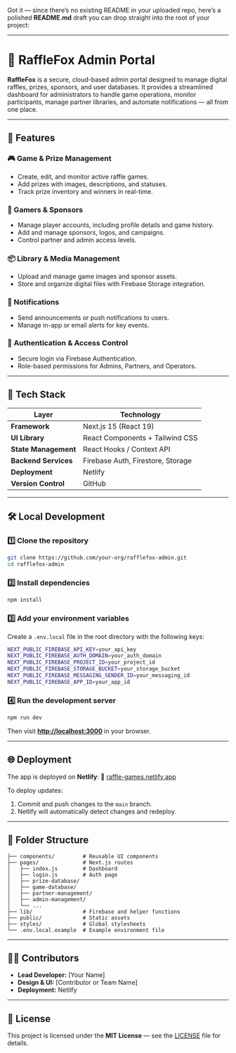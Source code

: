 Got it — since there’s no existing README in your uploaded repo, here’s a polished **README.md** draft you can drop straight into the root of your project:

---

# 🦊 RaffleFox Admin Portal

**RaffleFox** is a secure, cloud-based admin portal designed to manage digital raffles, prizes, sponsors, and user databases.
It provides a streamlined dashboard for administrators to handle game operations, monitor participants, manage partner libraries, and automate notifications — all from one place.

---

## 🚀 Features

### 🎮 Game & Prize Management

* Create, edit, and monitor active raffle games.
* Add prizes with images, descriptions, and statuses.
* Track prize inventory and winners in real-time.

### 👥 Gamers & Sponsors

* Manage player accounts, including profile details and game history.
* Add and manage sponsors, logos, and campaigns.
* Control partner and admin access levels.

### 📦 Library & Media Management

* Upload and manage game images and sponsor assets.
* Store and organize digital files with Firebase Storage integration.

### 🔔 Notifications

* Send announcements or push notifications to users.
* Manage in-app or email alerts for key events.

### 🔐 Authentication & Access Control

* Secure login via Firebase Authentication.
* Role-based permissions for Admins, Partners, and Operators.

---

## 🧩 Tech Stack

| Layer                | Technology                        |
| -------------------- | --------------------------------- |
| **Framework**        | Next.js 15 (React 19)             |
| **UI Library**       | React Components + Tailwind CSS   |
| **State Management** | React Hooks / Context API         |
| **Backend Services** | Firebase Auth, Firestore, Storage |
| **Deployment**       | Netlify                           |
| **Version Control**  | GitHub                            |

---

## 🛠️ Local Development

### 1️⃣ Clone the repository

```bash
git clone https://github.com/your-org/rafflefox-admin.git
cd rafflefox-admin
```

### 2️⃣ Install dependencies

```bash
npm install
```

### 3️⃣ Add your environment variables

Create a `.env.local` file in the root directory with the following keys:

```bash
NEXT_PUBLIC_FIREBASE_API_KEY=your_api_key
NEXT_PUBLIC_FIREBASE_AUTH_DOMAIN=your_auth_domain
NEXT_PUBLIC_FIREBASE_PROJECT_ID=your_project_id
NEXT_PUBLIC_FIREBASE_STORAGE_BUCKET=your_storage_bucket
NEXT_PUBLIC_FIREBASE_MESSAGING_SENDER_ID=your_messaging_id
NEXT_PUBLIC_FIREBASE_APP_ID=your_app_id
```

### 4️⃣ Run the development server

```bash
npm run dev
```

Then visit **[http://localhost:3000](http://localhost:3000)** in your browser.

---

## 🌐 Deployment

The app is deployed on **Netlify**:
🔗 [raffle-games.netlify.app](https://raffle-games.netlify.app/)

To deploy updates:

1. Commit and push changes to the `main` branch.
2. Netlify will automatically detect changes and redeploy.

---

## 📁 Folder Structure

```
├── components/         # Reusable UI components
├── pages/              # Next.js routes
│   ├── index.js        # Dashboard
│   ├── login.js        # Auth page
│   ├── prize-database/
│   ├── game-database/
│   ├── partner-management/
│   ├── admin-management/
│   └── ...
├── lib/                # Firebase and helper functions
├── public/             # Static assets
├── styles/             # Global stylesheets
└── .env.local.example  # Example environment file
```

---

## 🧑‍💻 Contributors

* **Lead Developer:** [Your Name]
* **Design & UI:** [Contributor or Team Name]
* **Deployment:** Netlify

---

## 📄 License

This project is licensed under the **MIT License** — see the [LICENSE](LICENSE) file for details.

